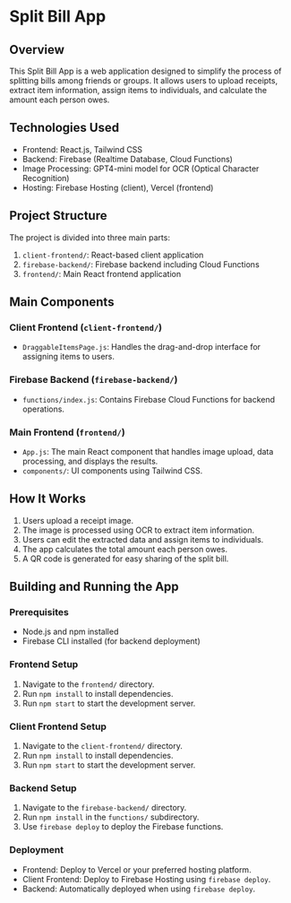# Split Bill App

## Overview
This Split Bill App is a web application designed to simplify the process of splitting bills among friends or groups. It allows users to upload receipts, extract item information, assign items to individuals, and calculate the amount each person owes.

## Technologies Used
- Frontend: React.js, Tailwind CSS
- Backend: Firebase (Realtime Database, Cloud Functions)
- Image Processing: GPT4-mini model for OCR (Optical Character Recognition)
- Hosting: Firebase Hosting (client), Vercel (frontend)

## Project Structure
The project is divided into three main parts:
1. `client-frontend/`: React-based client application
2. `firebase-backend/`: Firebase backend including Cloud Functions
3. `frontend/`: Main React frontend application

## Main Components

### Client Frontend (`client-frontend/`)
- `DraggableItemsPage.js`: Handles the drag-and-drop interface for assigning items to users.

### Firebase Backend (`firebase-backend/`)
- `functions/index.js`: Contains Firebase Cloud Functions for backend operations.

### Main Frontend (`frontend/`)
- `App.js`: The main React component that handles image upload, data processing, and displays the results.
- `components/`: UI components using Tailwind CSS.

## How It Works
1. Users upload a receipt image.
2. The image is processed using OCR to extract item information.
3. Users can edit the extracted data and assign items to individuals.
4. The app calculates the total amount each person owes.
5. A QR code is generated for easy sharing of the split bill.

## Building and Running the App

### Prerequisites
- Node.js and npm installed
- Firebase CLI installed (for backend deployment)

### Frontend Setup
1. Navigate to the `frontend/` directory.
2. Run `npm install` to install dependencies.
3. Run `npm start` to start the development server.

### Client Frontend Setup
1. Navigate to the `client-frontend/` directory.
2. Run `npm install` to install dependencies.
3. Run `npm start` to start the development server.

### Backend Setup
1. Navigate to the `firebase-backend/` directory.
2. Run `npm install` in the `functions/` subdirectory.
3. Use `firebase deploy` to deploy the Firebase functions.

### Deployment
- Frontend: Deploy to Vercel or your preferred hosting platform.
- Client Frontend: Deploy to Firebase Hosting using `firebase deploy`.
- Backend: Automatically deployed when using `firebase deploy`.
